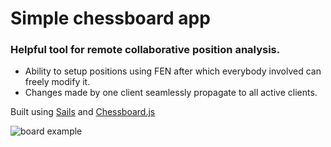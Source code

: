 # Simple chessboard app

### Helpful tool for remote collaborative position analysis. 
* Ability to setup positions using FEN after which everybody involved can freely modify it.
* Changes made by one client seamlessly propagate to all active clients.

Built using [Sails](http://sailsjs.org) and [Chessboard.js](http://chessboardjs.com/)

![board example](http://i.imgur.com/7yilXGP.gif "board")


